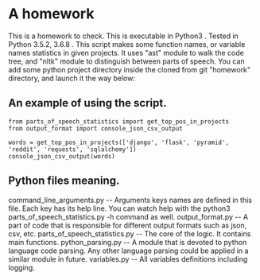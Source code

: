 # A homework
This is a homework to check.
This is executable in Python3 .
Tested in Python 3.5.2, 3.6.8 .
This script makes some function names, or variable names statistics in given projects. It uses "ast" module to walk the code tree, and "nltk" module to distinguish between parts of speech. You can add some python project directory inside the cloned from git "homework" directory, and launch it the way below:
## An example of using the script. ##

    from parts_of_speech_statistics import get_top_pos_in_projects
    from output_format import console_json_csv_output
      
    words = get_top_pos_in_projects(['django', 'flask', 'pyramid', 'reddit', 'requests', 'sqlalchemy'])
    console_json_csv_output(words)
## Python files meaning. ##
command_line_arguments.py -- Arguments keys names are defined in this file. Each key has its help line. You can watch help with the python3 parts_of_speech_statistics.py -h command as well.
output_format.py -- A part of code that is responsible for different output formats such as json, csv, etc.
parts_of_speech_statistics.py -- The core of the logic. It contains main functions.
python_parsing.py -- A module that is devoted to python language code parsing. Any other language parsing could be applied in a similar module in future.
variables.py -- All variables definitions including logging.
